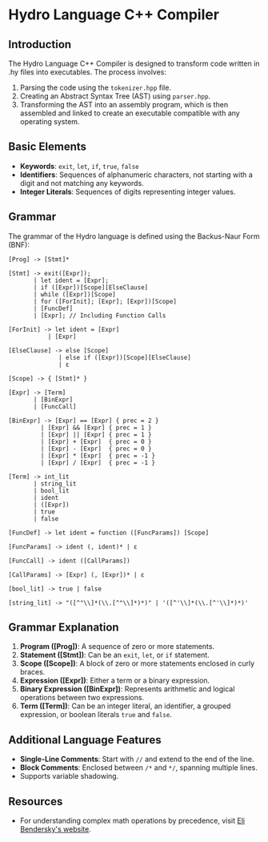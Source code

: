 # Hydro Language C++ Compiler

## Introduction
The Hydro Language C++ Compiler is designed to transform code written in .hy files into executables. The process involves:
1. Parsing the code using the `tokenizer.hpp` file.
2. Creating an Abstract Syntax Tree (AST) using `parser.hpp`.
3. Transforming the AST into an assembly program, which is then assembled and linked to create an executable compatible with any operating system.

## Basic Elements

- **Keywords**: `exit`, `let`, `if`, `true`, `false`
- **Identifiers**: Sequences of alphanumeric characters, not starting with a digit and not matching any keywords.
- **Integer Literals**: Sequences of digits representing integer values.

## Grammar
The grammar of the Hydro language is defined using the Backus-Naur Form (BNF):

```plaintext
[Prog] -> [Stmt]*

[Stmt] -> exit([Expr]);
       | let ident = [Expr];
       | if ([Expr])[Scope][ElseClause]
       | while ([Expr])[Scope]
       | for ([ForInit]; [Expr]; [Expr])[Scope]
       | [FuncDef]
       | [Expr]; // Including Function Calls

[ForInit] -> let ident = [Expr]
           | [Expr]

[ElseClause] -> else [Scope]
              | else if ([Expr])[Scope][ElseClause]
              | ε

[Scope] -> { [Stmt]* }

[Expr] -> [Term]
       | [BinExpr]
       | [FuncCall]

[BinExpr] -> [Expr] == [Expr] { prec = 2 }
         | [Expr] && [Expr] { prec = 1 }
         | [Expr] || [Expr] { prec = 1 }
         | [Expr] + [Expr]  { prec = 0 }
         | [Expr] - [Expr]  { prec = 0 }
         | [Expr] * [Expr]  { prec = -1 }
         | [Expr] / [Expr]  { prec = -1 }

[Term] -> int_lit
       | string_lit
       | bool_lit
       | ident
       | ([Expr])
       | true
       | false

[FuncDef] -> let ident = function ([FuncParams]) [Scope]

[FuncParams] -> ident (, ident)* | ε

[FuncCall] -> ident ([CallParams])

[CallParams] -> [Expr] (, [Expr])* | ε

[bool_lit] -> true | false

[string_lit] -> "([^"\\]*(\\.[^"\\]*)*)" | '([^'\\]*(\\.[^'\\]*)*)'
```

## Grammar Explanation

1. **Program ([Prog])**: A sequence of zero or more statements.
2. **Statement ([Stmt])**: Can be an `exit`, `let`, or `if` statement.
3. **Scope ([Scope])**: A block of zero or more statements enclosed in curly braces.
4. **Expression ([Expr])**: Either a term or a binary expression.
5. **Binary Expression ([BinExpr])**: Represents arithmetic and logical operations between two expressions.
6. **Term ([Term])**: Can be an integer literal, an identifier, a grouped expression, or boolean literals `true` and `false`.

## Additional Language Features

- **Single-Line Comments**: Start with `//` and extend to the end of the line.
- **Block Comments**: Enclosed between `/*` and `*/`, spanning multiple lines.
- Supports variable shadowing.

## Resources
- For understanding complex math operations by precedence, visit [Eli Bendersky's website](https://eli.thegreenplace.net/2012/08/02/parsing-expressions-by-precedence-climbing).

